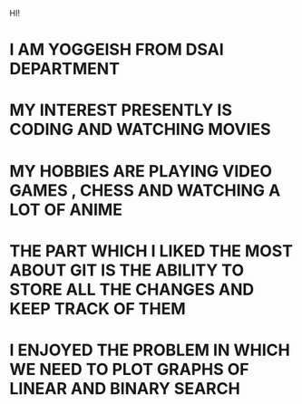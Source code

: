 >>>
  HI!
  # I AM YOGGEISH FROM DSAI DEPARTMENT
  # MY INTEREST PRESENTLY IS CODING AND WATCHING MOVIES
  # MY HOBBIES ARE PLAYING VIDEO GAMES , CHESS AND  WATCHING A LOT OF ANIME

>>>
 # THE PART WHICH I LIKED THE MOST ABOUT GIT IS THE ABILITY TO STORE ALL THE CHANGES AND KEEP TRACK OF THEM

>>>
 # I ENJOYED THE PROBLEM IN WHICH WE NEED TO PLOT GRAPHS OF LINEAR AND BINARY SEARCH 
